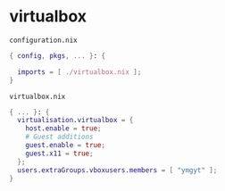 # virtualbox

`configuration.nix`
```nix
{ config, pkgs, ... }: {

  imports = [ ./virtualbox.nix ];
}
```

`virtualbox.nix`
```nix
{ ... }: {
  virtualisation.virtualbox = {
    host.enable = true;
    # Guest additions
    guest.enable = true;
    guest.x11 = true;
  };
  users.extraGroups.vboxusers.members = [ "ymgyt" ];
}
```
